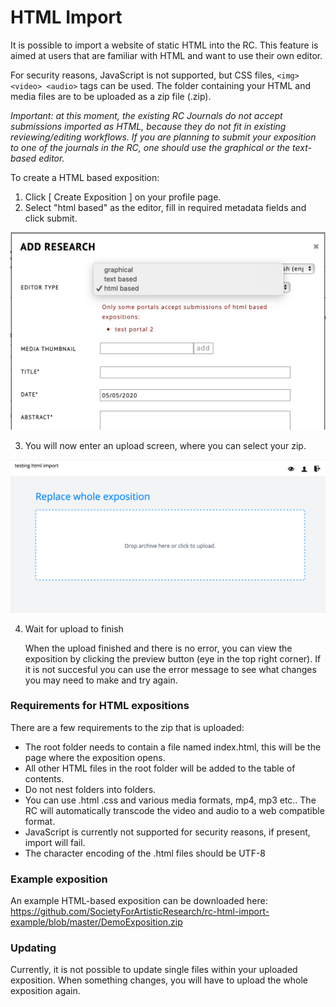 # HTML Import

It is possible to import a website of static HTML into the RC. This
feature is aimed at users that are familiar with HTML and want to use
their own editor.

For security reasons, JavaScript is not supported, but CSS files,
`<img> <video> <audio>` tags can be used. The folder containing your
HTML and media files are to be uploaded as a zip file (.zip).

*Important: at this moment, the existing RC Journals do not accept
submissions imported as HTML, because they do not fit in existing
reviewing/editing workflows. If you are planning to submit your
exposition to one of the journals in the RC, one should use the
graphical or the text-based editor.*

To create a HTML based exposition:

1. Click \[ Create Exposition \] on your profile page.
2. Select "html based" as the editor, fill in required metadata fields and click submit.

![selecting html import editor](images/selecting-html-import.png "image showing html import editor")

3. You will now enter an upload screen, where you can select your zip.

![the upload screen](images/upload-html-expo.png "image showing the upload screen")

4. Wait for upload to finish

	When the upload finished and there is no error, you can view the
	exposition by clicking the preview button (eye in the top right
	corner). If it is not succesful you can use the error message to 
	see what changes you may need to make and try again.


### Requirements for HTML expositions

There are a few requirements to the zip that is uploaded:

* The root folder needs to contain a file named index.html, this will
  be the page where the exposition opens.
* All other HTML files in the root folder will be added to the table
  of contents.
* Do not nest folders into folders.
* You can use .html .css and various media formats, mp4, mp3 etc..
  The RC will automatically transcode the video and audio to a web compatible format.
* JavaScript is currently not supported for security reasons, if
  present, import will fail.
* The character encoding of the .html files should be UTF-8

### Example exposition

An example HTML-based exposition can be downloaded here:\
<https://github.com/SocietyForArtisticResearch/rc-html-import-example/blob/master/DemoExposition.zip>

### Updating

Currently, it is not possible to update single files within your uploaded exposition.
When something changes, you will have to upload the whole exposition again.


